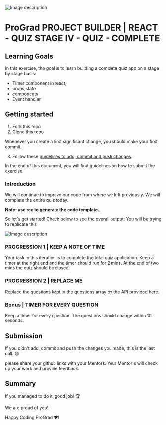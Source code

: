 
![Image description](https://i1.faceprep.in/ProGrad/prograd-logo.png)

# ProGrad PROJECT BUILDER | REACT - QUIZ STAGE IV - QUIZ - COMPLETE

## Learning Goals

In this exercise, the goal is to learn building a complete quiz app on a stage by stage basis:

- Timer component in react,
- props,state
- components
- Event handler

## Getting started

1. Fork this repo
2. Clone this repo

Whenever you create a first significant change, you should make your first commit.

3. Follow these [guidelines to add, commit and push changes](https://github.com/FACEPrep-ProGrad/general-guidelines-labs-project-builders.git).

In the end of this document, you will find guidelines on how to submit the exercise.

### Introduction

We will continue to improve our code from where we left previously. We will complete the entire quiz today. 

**Note: use rcc to generate the code template.**.  

So let's get started!
Check below to see the overall output: You will be trying to replicate this

![Image description](https://i1.faceprep.in/ProGrad/quizfulloutput.gif)

### PROGRESSION 1 | KEEP A NOTE OF TIME
Your task in this iteration is to complete the total quiz application. Keep a timer at the right end and the timer should run for 2 mins. At the end of two mins the quiz should be closed.

### PROGRESSION 2 | REPLACE ME
Replace the questions kept in the questions array by the API provided here.


### Bonus | TIMER FOR EVERY QUESTION
Keep a timer for every question. The questions should change within 10 seconds.

## Submission

If you didn't add, commit and push the changes you made, this is the last call. :smile:

please share your github links with your Mentors. Your Mentor's will check up your work and provide feedback. 

## Summary

If you managed to do it, good job! :trophy:

We are proud of you!

Happy Coding ProGrad ❤️!

